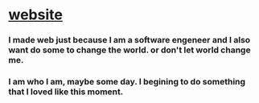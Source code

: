 # [website](https://aooale.club)

### I made web just because I am a software engeneer and I also want do some to change the world. or don't let world change me.
### I am who I am, maybe some day. I begining to do something that I loved like this moment.
